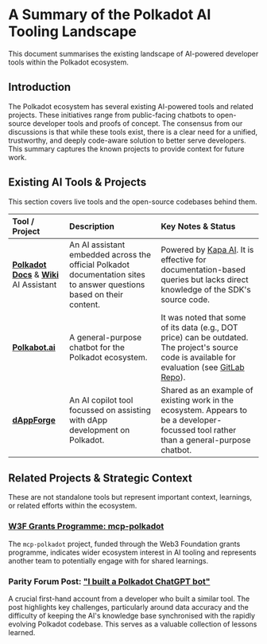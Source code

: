 # A Summary of the Polkadot AI Tooling Landscape

This document summarises the existing landscape of AI-powered developer tools within the Polkadot ecosystem.

## Introduction

The Polkadot ecosystem has several existing AI-powered tools and related projects. These initiatives range from public-facing chatbots to open-source developer tools and proofs of concept. The consensus from our discussions is that while these tools exist, there is a clear need for a unified, trustworthy, and deeply code-aware solution to better serve developers. This summary captures the known projects to provide context for future work.

## Existing AI Tools & Projects

This section covers live tools and the open-source codebases behind them.

| Tool / Project                                                                                            | Description                                                                                                           | Key Notes & Status                                                                                                                                                                     |
|:----------------------------------------------------------------------------------------------------------|:----------------------------------------------------------------------------------------------------------------------|:---------------------------------------------------------------------------------------------------------------------------------------------------------------------------------------|
| [**Polkadot Docs**](https://docs.polkadot.com/) & [**Wiki**](https://wiki.polkadot.network/) AI Assistant | An AI assistant embedded across the official Polkadot documentation sites to answer questions based on their content. | Powered by [Kapa AI](https://www.kapa.ai/). It is effective for documentation-based queries but lacks direct knowledge of the SDK's source code.                                       |
| [**Polkabot.ai**](https://polkabot.ai/)                                                                   | A general-purpose chatbot for the Polkadot ecosystem.                                                                 | It was noted that some of its data (e.g., DOT price) can be outdated. The project's source code is available for evaluation (see [GitLab Repo](https://gitlab.com/Polkabot/polkabot)). |
| [**dAppForge**](https://www.dappforge.app/)                                                               | An AI copilot tool focussed on assisting with dApp development on Polkadot.                                           | Shared as an example of existing work in the ecosystem. Appears to be a developer-focussed tool rather than a general-purpose chatbot.                                                 |

## Related Projects & Strategic Context

These are not standalone tools but represent important context, learnings, or related efforts within the ecosystem.

### [W3F Grants Programme: mcp-polkadot](https://grants.web3.foundation/applications/mcp-polkadot)

The `mcp-polkadot` project, funded through the Web3 Foundation grants programme, indicates wider ecosystem interest in AI tooling and represents another team to potentially engage with for shared learnings.

### Parity Forum Post: ["I built a Polkadot ChatGPT bot"](https://forum.parity.io/t/i-built-a-polkadot-chatgpt-bot-here-are-the-things-i-learned/1798)

A crucial first-hand account from a developer who built a similar tool. The post highlights key challenges, particularly around data accuracy and the difficulty of keeping the AI's knowledge base synchronised with the rapidly evolving Polkadot codebase. This serves as a valuable collection of lessons learned.
